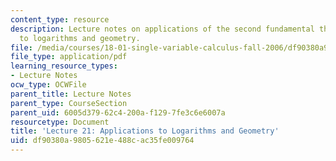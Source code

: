 ```yaml
---
content_type: resource
description: Lecture notes on applications of the second fundamental theorem of calculus
  to logarithms and geometry.
file: /media/courses/18-01-single-variable-calculus-fall-2006/df90380a9805621e488cac35fe009764_lec21.pdf
file_type: application/pdf
learning_resource_types:
- Lecture Notes
ocw_type: OCWFile
parent_title: Lecture Notes
parent_type: CourseSection
parent_uid: 6005d379-62c4-200a-f129-7fe3c6e6007a
resourcetype: Document
title: 'Lecture 21: Applications to Logarithms and Geometry'
uid: df90380a-9805-621e-488c-ac35fe009764
---
```

